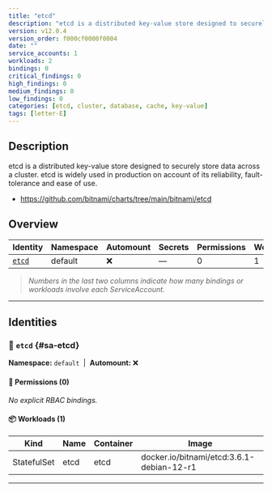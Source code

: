 ```yaml
---
title: "etcd"
description: "etcd is a distributed key-value store designed to securely store data across a cluster. etcd is widely used in production on account of its reliability, fault-tolerance and ease of use."
version: v12.0.4
version_order: f000cf0000f0004
date: ""
service_accounts: 1
workloads: 2
bindings: 0
critical_findings: 0
high_findings: 0
medium_findings: 0
low_findings: 0
categories: [etcd, cluster, database, cache, key-value]
tags: [letter-E]
---
```


## Description

etcd is a distributed key-value store designed to securely store data across a cluster. etcd is widely used in production on account of its reliability, fault-tolerance and ease of use.

- https://github.com/bitnami/charts/tree/main/bitnami/etcd

## Overview

| Identity           | Namespace | Automount | Secrets | Permissions | Workloads | Risk |
| ------------------ | --------- | --------- | ------- | ----------- | --------- | ---- |
| [`etcd`](#sa-etcd) | default   | ❌        | —       | 0           | 1         | —    |

> _Numbers in the last two columns indicate how many bindings or workloads involve each ServiceAccount._

---

## Identities

### 🤖 `etcd` {#sa-etcd}

**Namespace:** `default`  |  **Automount:** ❌

#### 🔑 Permissions (0)

_No explicit RBAC bindings._

#### 📦 Workloads (1)

| Kind        | Name | Container | Image                                     |
| ----------- | ---- | --------- | ----------------------------------------- |
| StatefulSet | etcd | etcd      | docker.io/bitnami/etcd:3.6.1-debian-12-r1 |

---
